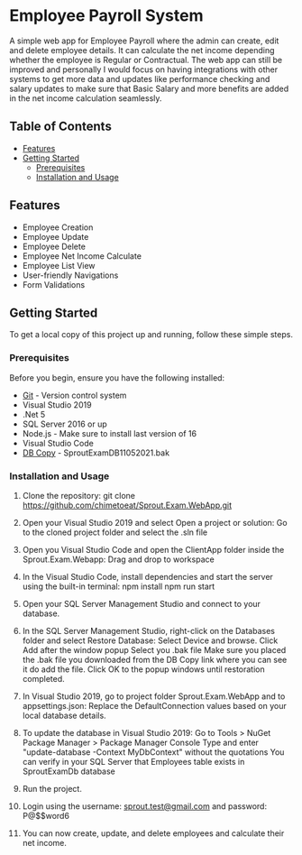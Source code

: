 # Employee Payroll System

A simple web app for Employee Payroll where the admin can create, edit and delete employee details.
It can calculate the net income depending whether the employee is Regular or Contractual.
The web app can still be improved and personally I would focus on having integrations with other systems to get more data and updates like
performance checking and salary updates to make sure that Basic Salary and more benefits are added in the net income calculation seamlessly.

## Table of Contents

- [Features](#features)
- [Getting Started](#getting-started)
  - [Prerequisites](#prerequisites)
  - [Installation and Usage](#installation-and-usage)

## Features

- Employee Creation
- Employee Update
- Employee Delete
- Employee Net Income Calculate
- Employee List View
- User-friendly Navigations
- Form Validations

## Getting Started

To get a local copy of this project up and running, follow these simple steps.

### Prerequisites

Before you begin, ensure you have the following installed:

- [Git](https://git-scm.com/) - Version control system
- Visual Studio 2019
- .Net 5
- SQL Server 2016 or up
- Node.js - Make sure to install last version of 16
- Visual Studio Code
- [DB Copy](https://likhacareers-my.sharepoint.com/personal/mdonguines_likhacareers_com/_layouts/15/onedrive.aspx?id=%2Fpersonal%2Fmdonguines%5Flikhacareers%5Fcom%2FDocuments%2FCLIENT%20DOCUMENTS%2FSprout%2FTechnical%20Exam%20%2D%20Junior%20L3%20Engineer%2Ezip&parent=%2Fpersonal%2Fmdonguines%5Flikhacareers%5Fcom%2FDocuments%2FCLIENT%20DOCUMENTS%2FSprout&ga=1) - SproutExamDB11052021.bak



### Installation and Usage

1. Clone the repository:
    git clone https://github.com/chimetoeat/Sprout.Exam.WebApp.git

2. Open your Visual Studio 2019 and select Open a project or solution:
    Go to the cloned project folder and select the .sln file

3. Open you Visual Studio Code and open the ClientApp folder inside the Sprout.Exam.Webapp:
    Drag and drop to workspace

4. In the Visual Studio Code, install dependencies and start the server using the built-in terminal:
    npm install
    npm run start

5. Open your SQL Server Management Studio and connect to your database.

6. In the SQL Server Management Studio, right-click on the Databases folder and select Restore Database:
    Select Device and browse.
    Click Add after the window popup
    Select you .bak file
    Make sure you placed the .bak file you downloaded from the DB Copy link where you can see it do add the file.
    Click OK to the popup windows until restoration completed.
        
7. In Visual Studio 2019, go to project folder Sprout.Exam.WebApp and to appsettings.json:
    Replace the DefaultConnection values based on your local database details.

8. To update the database in Visual Studio 2019:
    Go to Tools > NuGet Package Manager > Package Manager Console
	  Type and enter "update-database -Context MyDbContext" without the quotations
	  You can verify in your SQL Server that Employees table exists in SproutExamDb database

10. Run the project.

11. Login using the username: sprout.test@gmail.com and password: P@$$word6

12. You can now create, update, and delete employees and calculate their net income.
